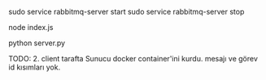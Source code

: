 sudo service rabbitmq-server start
sudo service rabbitmq-server stop

node index.js

python server.py

TODO: 2. client tarafta Sunucu docker container'ini kurdu. mesajı ve görev id kısımları yok. 